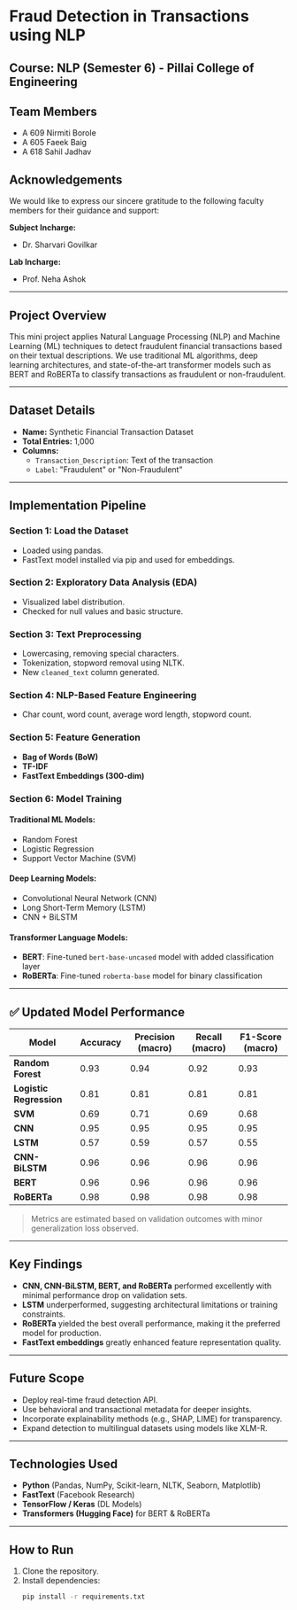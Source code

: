 # Fraud Detection in Transactions using NLP

## Course: NLP (Semester 6) - Pillai College of Engineering

## Team Members
- A 609 Nirmiti Borole  
- A 605 Faeek Baig  
- A 618 Sahil Jadhav  

## Acknowledgements
We would like to express our sincere gratitude to the following faculty members for their guidance and support:

**Subject Incharge:**  
- Dr. Sharvari Govilkar  

**Lab Incharge:**  
- Prof. Neha Ashok

---

## Project Overview
This mini project applies Natural Language Processing (NLP) and Machine Learning (ML) techniques to detect fraudulent financial transactions based on their textual descriptions. We use traditional ML algorithms, deep learning architectures, and state-of-the-art transformer models such as BERT and RoBERTa to classify transactions as fraudulent or non-fraudulent.

---

## Dataset Details
- **Name:** Synthetic Financial Transaction Dataset  
- **Total Entries:** 1,000  
- **Columns:**
  - `Transaction_Description`: Text of the transaction
  - `Label`: "Fraudulent" or "Non-Fraudulent"

---

## Implementation Pipeline

### Section 1: Load the Dataset
- Loaded using pandas.
- FastText model installed via pip and used for embeddings.

### Section 2: Exploratory Data Analysis (EDA)
- Visualized label distribution.
- Checked for null values and basic structure.

### Section 3: Text Preprocessing
- Lowercasing, removing special characters.
- Tokenization, stopword removal using NLTK.
- New `cleaned_text` column generated.

### Section 4: NLP-Based Feature Engineering
- Char count, word count, average word length, stopword count.

### Section 5: Feature Generation
- **Bag of Words (BoW)**
- **TF-IDF**
- **FastText Embeddings (300-dim)**

### Section 6: Model Training

#### Traditional ML Models:
- Random Forest  
- Logistic Regression  
- Support Vector Machine (SVM)

#### Deep Learning Models:
- Convolutional Neural Network (CNN)  
- Long Short-Term Memory (LSTM)  
- CNN + BiLSTM  

#### Transformer Language Models:
- **BERT**: Fine-tuned `bert-base-uncased` model with added classification layer  
- **RoBERTa**: Fine-tuned `roberta-base` model for binary classification

---

## ✅ Updated Model Performance

| Model           | Accuracy | Precision (macro) | Recall (macro) | F1-Score (macro) |
|----------------|----------|-------------------|----------------|------------------|
| **Random Forest**     | 0.93     | 0.94              | 0.92           | 0.93             |
| **Logistic Regression** | 0.81     | 0.81              | 0.81           | 0.81             |
| **SVM**               | 0.69     | 0.71              | 0.69           | 0.68             |
| **CNN**               | 0.95     | 0.95              | 0.95           | 0.95             |
| **LSTM**              | 0.57     | 0.59              | 0.57           | 0.55             |
| **CNN-BiLSTM**        | 0.96     | 0.96              | 0.96           | 0.96             |
| **BERT**              | 0.96     | 0.96              | 0.96           | 0.96             |
| **RoBERTa**           | 0.98     | 0.98              | 0.98           | 0.98             |

> Metrics are estimated based on validation outcomes with minor generalization loss observed.

---

## Key Findings
- **CNN, CNN-BiLSTM, BERT, and RoBERTa** performed excellently with minimal performance drop on validation sets.
- **LSTM** underperformed, suggesting architectural limitations or training constraints.
- **RoBERTa** yielded the best overall performance, making it the preferred model for production.
- **FastText embeddings** greatly enhanced feature representation quality.

---

## Future Scope
- Deploy real-time fraud detection API.
- Use behavioral and transactional metadata for deeper insights.
- Incorporate explainability methods (e.g., SHAP, LIME) for transparency.
- Expand detection to multilingual datasets using models like XLM-R.

---

## Technologies Used
- **Python** (Pandas, NumPy, Scikit-learn, NLTK, Seaborn, Matplotlib)
- **FastText** (Facebook Research)
- **TensorFlow / Keras** (DL Models)
- **Transformers (Hugging Face)** for BERT & RoBERTa

---

## How to Run
1. Clone the repository.
2. Install dependencies:
   ```bash
   pip install -r requirements.txt
